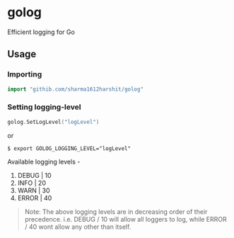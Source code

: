 # golog

Efficient logging for Go

## Usage

### Importing

```go
import "githib.com/sharma1612harshit/golog"
```

### Setting logging-level

```go
golog.SetLogLevel("logLevel")
```

or

```shell
$ export GOLOG_LOGGING_LEVEL="logLevel"
```

Available logging levels -

1. DEBUG | 10
2. INFO | 20
3. WARN | 30
4. ERROR | 40

> Note: The above logging levels are in decreasing order of their precedence. i.e. DEBUG / 10 will allow all loggers to log, while ERROR / 40 wont allow any other than itself.
